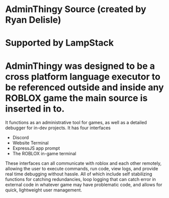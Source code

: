 
# AdminThingy Source (created by Ryan Delisle)


# Supported by LampStack
# AdminThingy was designed to be a cross platform language executor to be referenced outside and inside any ROBLOX game the main source is inserted in to.
It functions as an administrative tool for games, as well as a detailed debugger for in-dev projects.
It has four interfaces
- Discord
- Website Terminal
- ExpressJS app prompt
- The ROBLOX in-game terminal

These interfaces can all communicate with roblox and each other remotely, allowing the user to execute commands, run code, view logs, and provide real time debugging
without hassle. All of which include self stabilizing functions for catching redundancies, loop logging that can catch error in external code in whatever game may have
problematic code, and allows for quick, lightweight user management.
